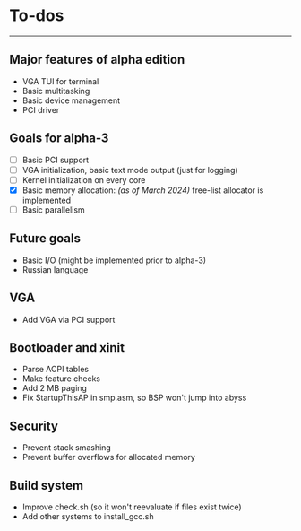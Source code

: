 # To-dos
---

## Major features of alpha edition
- VGA TUI for terminal
- Basic multitasking
- Basic device management
- PCI driver

## Goals for alpha-3
- [ ] Basic PCI support
- [ ] VGA initialization, basic text mode output (just for logging)
- [ ] Kernel initialization on every core
- [X] Basic memory allocation: *(as of March 2024)* free-list allocator is implemented
- [ ] Basic parallelism

## Future goals
- Basic I/O (might be implemented prior to alpha-3)
- Russian language

## VGA
- Add VGA via PCI support

## Bootloader and xinit
- Parse ACPI tables
- Make feature checks
- Add 2 MB paging
- Fix StartupThisAP in smp.asm, so BSP won't jump into abyss

## Security
- Prevent stack smashing
- Prevent buffer overflows for allocated memory

## Build system
- Improve check.sh (so it won't reevaluate if files exist twice)
- Add other systems to install_gcc.sh


